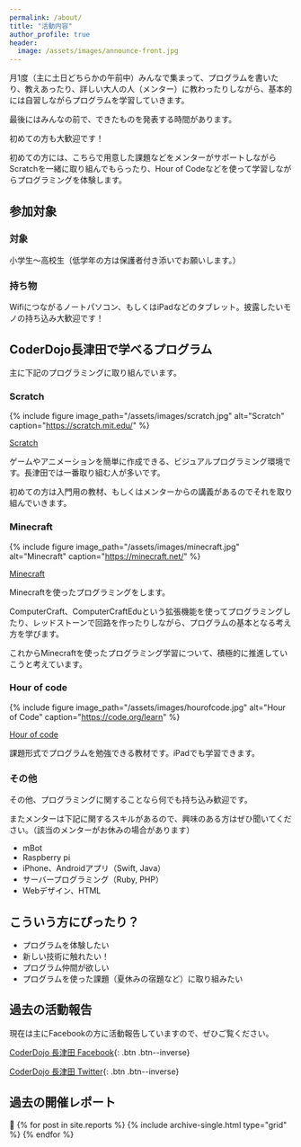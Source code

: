 ```yaml
---
permalink: /about/
title: "活動内容"
author_profile: true
header:
  image: /assets/images/announce-front.jpg
---
```


月1度（主に土日どちらかの午前中）みんなで集まって、プログラムを書いたり、教えあったり、詳しい大人の人（メンター）に教わったりしながら、基本的には自習しながらプログラムを学習していきます。

最後にはみんなの前で、できたものを発表する時間があります。

初めての方も大歓迎です！

初めての方には、こちらで用意した課題などをメンターがサポートしながらScratchを一緒に取り組んでもらったり、Hour of Codeなどを使って学習しながらプログラミングを体験します。

## 参加対象

### 対象
小学生〜高校生（低学年の方は保護者付き添いでお願いします。）

### 持ち物
Wifiにつながるノートパソコン、もしくはiPadなどのタブレット。披露したいモノの持ち込み大歓迎です！

## CoderDojo長津田で学べるプログラム

主に下記のプログラミングに取り組んでいます。

### Scratch

{% include figure image_path="/assets/images/scratch.jpg" alt="Scratch" caption="https://scratch.mit.edu/" %}

[Scratch](https://scratch.mit.edu/)

ゲームやアニメーションを簡単に作成できる、ビジュアルプログラミング環境です。長津田では一番取り組む人が多いです。

初めての方は入門用の教材、もしくはメンターからの講義があるのでそれを取り組んでいきます。

### Minecraft

{% include figure image_path="/assets/images/minecraft.jpg" alt="Minecraft" caption="https://minecraft.net/" %}

[Minecraft](https://minecraft.net/)

Minecraftを使ったプログラミングをします。

ComputerCraft、ComputerCraftEduという拡張機能を使ってプログラミングしたり、レッドストーンで回路を作ったりしながら、プログラムの基本となる考え方を学びます。

これからMinecraftを使ったプログラミング学習について、積極的に推進していこうと考えています。

### Hour of code

{% include figure image_path="/assets/images/hourofcode.jpg" alt="Hour of Code" caption="https://code.org/learn" %}

[Hour of code](https://code.org/learn)

課題形式でプログラムを勉強できる教材です。iPadでも学習できます。

### その他

その他、プログラミングに関することなら何でも持ち込み歓迎です。

またメンターは下記に関するスキルがあるので、興味のある方はぜひ聞いてください。（該当のメンターがお休みの場合があります）

- mBot
- Raspberry pi
- iPhone、Androidアプリ（Swift, Java）
- サーバープログラミング（Ruby, PHP）
- Webデザイン、HTML

## こういう方にぴったり？

- プログラムを体験したい
- 新しい技術に触れたい！
- プログラム仲間が欲しい
- プログラムを使った課題（夏休みの宿題など）に取り組みたい

## 過去の活動報告

現在は主にFacebookの方に活動報告していますので、ぜひご覧ください。

[CoderDojo 長津田 Facebook](https://www.facebook.com/coderdojo.nagatsuta/){: .btn .btn--inverse}

[CoderDojo 長津田 Twitter](https://twitter.com/CoderDojoNGTD){: .btn .btn--inverse}

## 過去の開催レポート

<div class="grid__wrapper">
  {% for post in site.reports %}
    {% include archive-single.html type="grid" %}
  {% endfor %}
</div>
